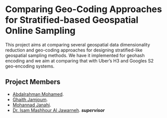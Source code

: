 # Comparing Geo-Coding Approaches for Stratified-based Geospatial Online Sampling

This project aims at comparing several geospatial data dimensionality reduction and geo-coding approaches for designing stratified-like geospatial sampling methods. We have it implemented for geohash encoding and we aim at comparing that with Uber’s H3 and Googles S2 geo-encoding systems.  

## Project Members
* [Abdalrahman Mohamed](https://github.com/aboood40091).  
* [Ghaith Jamjoum](https://github.com/GhaithJamjoum).  
* [Mohannad Janahi](https://github.com/MohannadJanahi).  
* [Dr. Isam Mashhour Al Jawarneh](https://github.com/IsamAljawarneh). ***supervisor***
